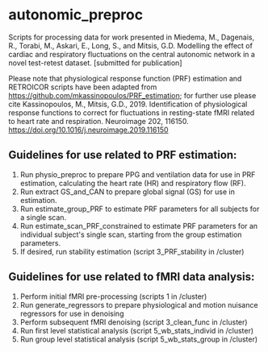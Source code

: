 # autonomic_preproc
Scripts for processing data for work presented in Miedema, M., Dagenais, R., Torabi, M., Askari, E., Long, S., and Mitsis, G.D. Modelling the effect of cardiac and respiratory fluctuations on the central autonomic network in a novel test-retest dataset. [submitted for publication]

Please note that physiological response function (PRF) estimation and RETROICOR scripts have been adapted from https://github.com/mkassinopoulos/PRF_estimation; for further use please cite Kassinopoulos, M., Mitsis, G.D., 2019. Identification of physiological response functions to correct for fluctuations in resting-state fMRI related to heart rate and respiration. Neuroimage 202, 116150. https://doi.org/10.1016/j.neuroimage.2019.116150

## Guidelines for use related to PRF estimation:
1. Run physio_preproc to prepare PPG and ventilation data for use in PRF estimation, calculating the heart rate (HR) and respiratory flow (RF).
2. Run extract GS_and_CAN to prepare global signal (GS) for use in estimation.
3. Run estimate_group_PRF to estimate PRF parameters for all subjects for a single scan.
4. Run estimate_scan_PRF_constrained to estimate PRF parameters for an individual subject's single scan, starting from the group estimation parameters.
5. If desired, run stability estimation (script 3_PRF_stability in /cluster)

## Guidelines for use related to fMRI data analysis:
1. Perform initial fMRI pre-processing (scripts 1 in /cluster)
2. Run generate_regressors to prepare physiological and motion nuisance regressors for use in denoising
3. Perform subsequent fMRI denoising (script 3_clean_func in /cluster)
4. Run first level statistical analysis (script 5_wb_stats_individ in /cluster)
5. Run group level statistical analysis (script 5_wb_stats_group in /cluster)
